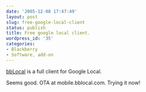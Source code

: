 ```yaml
---
date: '2005-12-08 17:47:49'
layout: post
slug: free-google-local-client
status: publish
title: Free google local client.
wordpress_id: '35'
categories:
- Blackberry
- Software, add-on
---
```


[bbLocal](http://www.bblocal.com/) is a full client for Google Local.

Seems good. OTA at mobile.bblocal.com. Trying it now!


